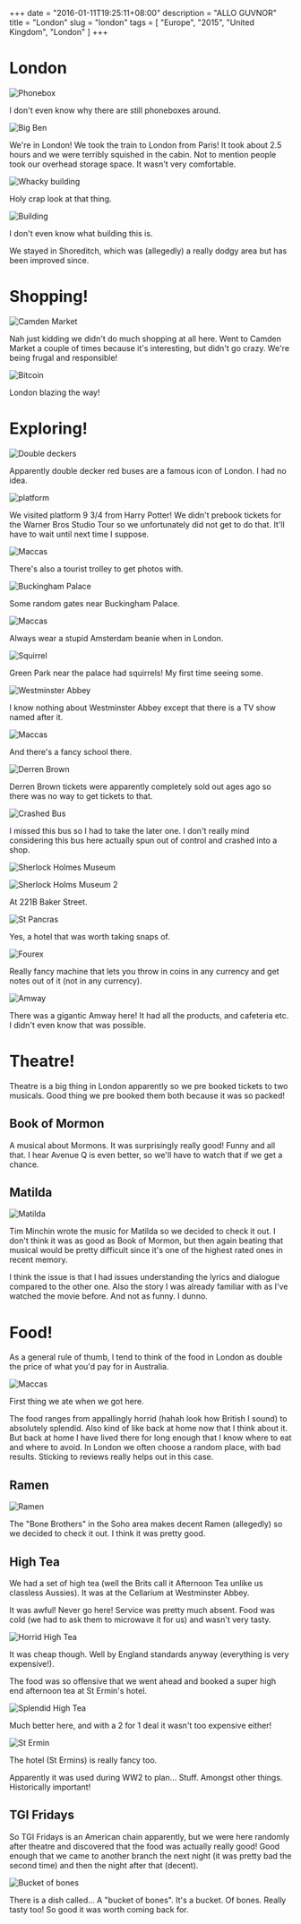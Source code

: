 +++
date = "2016-01-11T19:25:11+08:00"
description = "ALLO GUVNOR"
title = "London"
slug = "london"
tags = [ "Europe", "2015", "United Kingdom", "London" ]
+++

# London

![Phonebox](/travel-blog/images/2015/12/london_04.jpg)

I don't even know why there are still phoneboxes around.

![Big Ben](/travel-blog/images/2015/12/london_25.jpg)

We're in London! We took the train to London from Paris! It took about 2.5 hours and we were terribly squished in the cabin. Not to mention people took our overhead storage space. It wasn't very comfortable.

![Whacky building](/travel-blog/images/2015/12/london_01.jpg)

Holy crap look at that thing.

![Building](/travel-blog/images/2015/12/london_24.jpg)

I don't even know what building this is.

We stayed in Shoreditch, which was (allegedly) a really dodgy area but has been improved since.

# Shopping!

![Camden Market](/travel-blog/images/2015/12/london_12.jpg)

Nah just kidding we didn't do much shopping at all here. Went to Camden Market a couple of times because it's interesting, but didn't go crazy. We're being frugal and responsible!

![Bitcoin](/travel-blog/images/2015/12/london_05.jpg)

London blazing the way!

# Exploring!

![Double deckers](/travel-blog/images/2015/12/london_19.jpg)

Apparently double decker red buses are a famous icon of London. I had no idea.

![platform](/travel-blog/images/2015/12/london_06.jpg)

We visited platform 9 3/4 from Harry Potter! We didn't prebook tickets for the Warner Bros Studio Tour so we unfortunately did not get to do that. It'll have to wait until next time I suppose.

![Maccas](/travel-blog/images/2015/12/london_21.jpg)

There's also a tourist trolley to get photos with.

![Buckingham Palace](/travel-blog/images/2015/12/london_07.jpg)

Some random gates near Buckingham Palace.

![Maccas](/travel-blog/images/2015/12/london_26.jpg)

Always wear a stupid Amsterdam beanie when in London.

![Squirrel](/travel-blog/images/2015/12/london_08.jpg)

Green Park near the palace had squirrels! My first time seeing some.

![Westminster Abbey](/travel-blog/images/2015/12/london_09.jpg)

I know nothing about Westminster Abbey except that there is a TV show named after it.

![Maccas](/travel-blog/images/2015/12/london_22.jpg)

And there's a fancy school there.

![Derren Brown](/travel-blog/images/2015/12/london_10.jpg)

Derren Brown tickets were apparently completely sold out ages ago so there was no way to get tickets to that.

![Crashed Bus](/travel-blog/images/2015/12/london_13.jpg)

I missed this bus so I had to take the later one. I don't really mind considering this bus here actually spun out of control and crashed into a shop.

![Sherlock Holmes Museum](/travel-blog/images/2015/12/london_14.jpg)

![Sherlock Holms Museum 2](/travel-blog/images/2015/12/london_15.jpg)

At 221B Baker Street.

![St Pancras](/travel-blog/images/2015/12/london_16.jpg)

Yes, a hotel that was worth taking snaps of.

![Fourex](/travel-blog/images/2015/12/london_17.jpg)

Really fancy machine that lets you throw in coins in any currency and get notes out of it (not in any currency).

![Amway](/travel-blog/images/2015/12/london_18.jpg)

There was a gigantic Amway here! It had all the products, and cafeteria etc. I didn't even know that was possible.


# Theatre!
Theatre is a big thing in London apparently so we pre booked tickets to two musicals. Good thing we pre booked them both because it was so packed!

## Book of Mormon
A musical about Mormons. It was surprisingly really good! Funny and all that. I hear Avenue Q is even better, so we'll have to watch that if we get a chance.

## Matilda

![Matilda](/travel-blog/images/2015/12/london_27.jpg)

Tim Minchin wrote the music for Matilda so we decided to check it out. I don't think it was as good as Book of Mormon, but then again beating that musical would be pretty difficult since it's one of the highest rated ones in recent memory.

I think the issue is that I had issues understanding the lyrics and dialogue compared to the other one. Also the story I was already familiar with as I've watched the movie before. And not as funny. I dunno.

# Food!
As a general rule of thumb, I tend to think of the food in London as double the price of what you'd pay for in Australia.

![Maccas](/travel-blog/images/2015/12/london_02.jpg)

First thing we ate when we got here.

The food ranges from appallingly horrid (hahah look how British I sound) to absolutely splendid. Also kind of like back at home now that I think about it. But back at home I have lived there for long enough that I know where to eat and where to avoid. In London we often choose a random place, with bad results. Sticking to reviews really helps out in this case.

## Ramen

![Ramen](/travel-blog/images/2015/12/london_11.jpg)

The "Bone Brothers" in the Soho area makes decent Ramen (allegedly) so we decided to check it out. I think it was pretty good.

## High Tea
We had a set of high tea (well the Brits call it Afternoon Tea unlike us classless Aussies). It was at the Cellarium at Westminster Abbey.

It was awful! Never go here! Service was pretty much absent. Food was cold (we had to ask them to microwave it for us) and wasn't very tasty.

![Horrid High Tea](/travel-blog/images/2015/12/london_23.jpg)

It was cheap though. Well by England standards anyway (everything is very expensive!).

The food was so offensive that we went ahead and booked a super high end afternoon tea at St Ermin's hotel.

![Splendid High Tea](/travel-blog/images/2015/12/london_29.jpg)

Much better here, and with a 2 for 1 deal it wasn't too expensive either!

![St Ermin](/travel-blog/images/2015/12/london_20.jpg)

The hotel (St Ermins) is really fancy too.

Apparently it was used during WW2 to plan... Stuff. Amongst other things. Historically important!

## TGI Fridays

So TGI Fridays is an American chain apparently, but we were here randomly after theatre and discovered that the food was actually really good! Good enough that we came to another branch the next night (it was pretty bad the second time) and then the night after that (decent).

![Bucket of bones](/travel-blog/images/2015/12/london_03.jpg)

There is a dish called... A "bucket of bones". It's a bucket. Of bones. Really tasty too! So good it was worth coming back for.
